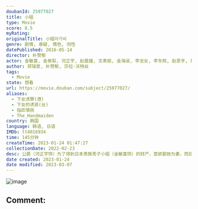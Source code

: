 ```yaml
---
doubanId: 25977027
title: 小姐
type: Movie
score: 8.5
myRating: 
originalTitle: 小姐아가씨
genre: 剧情, 悬疑, 情色, 同性
datePublished: 2016-05-14
director: 朴赞郁
actor: 金敏喜, 金泰梨, 河正宇, 赵震雄, 文素丽, 金海淑, 李龙女, 李东辉, 赵恩亨, 郑荷昙, 金仁宇, 金诗恩, 高木里奈, 崔秉默, 权爀, 林亨泰, 李智慧, 足立智充, 柿泽隆史
author: 郑瑞景, 朴赞郁, 莎拉·沃特丝
tags:
  - Movie
state: 想看
url: https://movie.douban.com/subject/25977027/
aliases:
  - 下女诱罪(港)
  - 下女的诱惑(台)
  - 指匠情挑
  - The_Handmaiden
country: 韩国
language: 韩语, 日语
IMDb: tt4016934
time: 145分钟
createTime: 2023-01-24 01:47:27
collectionDate: 2022-02-23
desc: 公爵（河正宇饰）为了得到日本贵族秀子小姐（金敏喜饰）的财产，意欲娶她为妻，而后以其患上精神疾病为由将秀子送入精神病院。为了实现自己的阴谋，公爵将出生于小偷世家的南淑熙（金泰璃饰）送到秀子的身边担...
date created: 2023-01-24
date modified: 2023-03-07
---
```


![image](p2355555424.jpg)

Comment:
---
